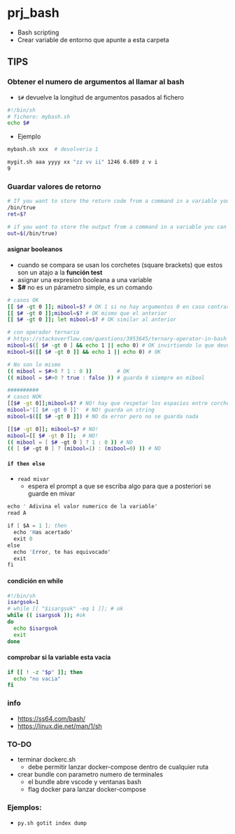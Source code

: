 # prj_bash
- Bash scripting 
- Crear variable de entorno que apunte a esta carpeta

## TIPS
### Obtener el numero de argumentos al llamar al bash
- `$#` devuelve la longitud de argumentos pasados al fichero
```sh
#!/bin/sh
# fichero: mybash.sh
echo $#
```
- Ejemplo
```sh
mybash.sh xxx  # devolveria 1

mygit.sh aaa yyyy xx "zz vv ii" 1246 6.689 z v i
9
```
### Guardar valores de retorno
```sh
# If you want to store the return code from a command in a variable you can do
/bin/true
ret=$?

# if you want to store the output from a command in a variable you can do
out=$(/bin/true)
```

#### **asignar booleanos**
- cuando se compara se usan los corchetes (square brackets) que estos son un atajo a la **función test**
- asignar una expresion booleana a una variable
- **$#** no es un párametro simple, es un comando
```sh
# casos OK
[[ $# -gt 0 ]]; mibool=$? # OK 1 si no hay argumentos 0 en caso contrario
[[ $# -gt 0 ]];mibool=$? # OK mismo que el anterior
[[ $# -gt 0 ]]; let mibool=$? # OK similar al anterior

# con operador ternario
# https://stackoverflow.com/questions/3953645/ternary-operator-in-bash
mibool=$([ $# -gt 0 ] && echo 1 || echo 0) # OK invirtiendo lo que deuvele test
mibool=$([[ $# -gt 0 ]] && echo 1 || echo 0) # OK

# No son lo mismo
(( mibool = $#>0 ? 1 : 0 ))        # OK
(( mibool = $#>0 ? true : false )) # guarda 0 siempre en mibool

##########
# casos NOK
[[$# -gt 0]];mibool=$? # NO! hay que respetar los espacios entre corchetes
mibool='[[ $# -gt 0 ]]'  # NO! guarda un string
mibool=$([[ $# -gt 0 ]]) # NO da error pero no se guarda nada

[[$# -gt 0]]; mibool=$? # NO!
mibool=[[ $# -gt 0 ]];  # NO!
(( mibool = [ $# -gt 0 ] ? 1 : 0 )) # NO
(( [ $# -gt 0 ] ? (mibool=1) : (mibool=0) )) # NO
```

#### **`if then else`**
- `read mivar` 
	- espera el prompt a que se escriba algo para que a posteriori se guarde en mivar
```s
echo ' Adivina el valor numerico de la variable'
read A

if [ $A = 1 ]; then
  echo 'Has acertado'
  exit 0
else
  echo 'Error, te has equivocado'
  exit
fi
```
#### **condición en while**
```sh
#!/bin/sh
isargsok=1
# while [[ "$isargsok" -eq 1 ]]; # ok
while (( isargsok )); #ok
do
  echo $isargsok
  exit
done
```
#### **comprobar si la variable esta vacia**
```sh
if [[ ! -z "$p" ]]; then
  echo "no vacia"
fi
```

### info
- https://ss64.com/bash/
- https://linux.die.net/man/1/sh

### TO-DO
- terminar dockerc.sh
  - debe permitir lanzar docker-compose dentro de cualquier ruta
- crear bundle con parametro numero de terminales
  - el bundle abre vscode y ventanas bash
  - flag docker para lanzar docker-compose

### Ejemplos:
- `py.sh gotit index dump`